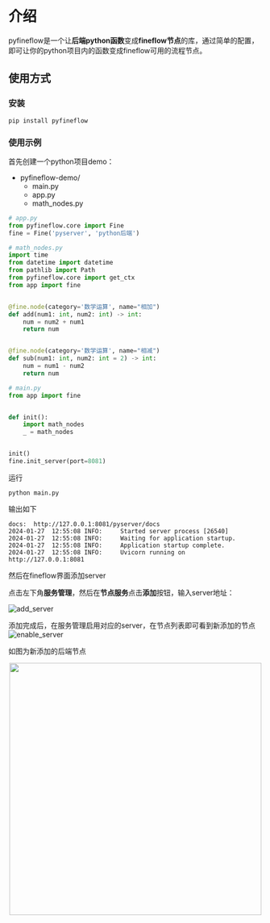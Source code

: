 # 介绍

pyfineflow是一个让**后端python函数**变成**fineflow节点**的库，通过简单的配置，即可让你的python项目内的函数变成fineflow可用的流程节点。

## 使用方式

### 安装

```shell
pip install pyfineflow
```

### 使用示例

首先创建一个python项目demo：

- pyfineflow-demo/
  - main.py
  - app.py
  - math_nodes.py

```python
# app.py
from pyfineflow.core import Fine
fine = Fine('pyserver', 'python后端')
```

```python
# math_nodes.py
import time
from datetime import datetime
from pathlib import Path
from pyfineflow.core import get_ctx
from app import fine


@fine.node(category='数学运算', name="相加")
def add(num1: int, num2: int) -> int:
    num = num2 + num1
    return num


@fine.node(category='数学运算', name="相减")
def sub(num1: int, num2: int = 2) -> int:
    num = num1 - num2
    return num
```

```python
# main.py
from app import fine


def init():
    import math_nodes
    _ = math_nodes


init()
fine.init_server(port=8081)

```

运行

```shell
python main.py
```

输出如下

```shell
docs:  http://127.0.0.1:8081/pyserver/docs
2024-01-27  12:55:08 INFO:     Started server process [26540]
2024-01-27  12:55:08 INFO:     Waiting for application startup.
2024-01-27  12:55:08 INFO:     Application startup complete.
2024-01-27  12:55:08 INFO:     Uvicorn running on http://127.0.0.1:8081
```

然后在fineflow界面添加server

点击左下角**服务管理**，然后在**节点服务**点击**添加**按钮，输入server地址：

![add_server](/backend/pyfineflow/add_server.png)

添加完成后，在服务管理启用对应的server，在节点列表即可看到新添加的节点
![enable_server](/backend/pyfineflow/enable_server.png)

如图为新添加的后端节点
<div style="justify-content:center;display:flex;">
    <img src="/backend/pyfineflow/new_nodes.png" width="500" >
</div>